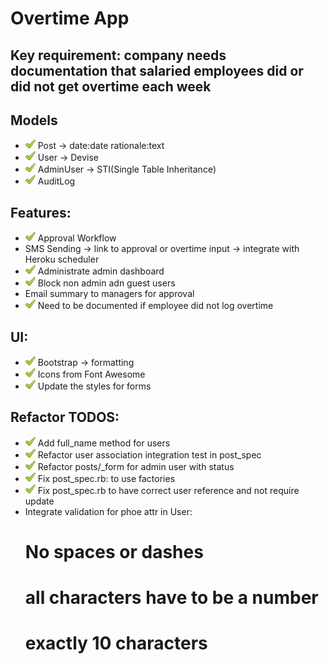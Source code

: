 # Overtime App

## Key requirement: company needs documentation that salaried employees did or did not get overtime each week

## Models

- ![check](ynstructions/check.png) Post -> date:date rationale:text
- ![check](ynstructions/check.png) User -> Devise
- ![check](ynstructions/check.png) AdminUser -> STI(Single Table Inheritance)
- ![check](ynstructions/check.png) AuditLog

## Features:

- ![check](ynstructions/check.png) Approval Workflow
- SMS Sending -> link to approval or overtime input -> integrate with Heroku scheduler
- ![check](ynstructions/check.png) Administrate admin dashboard
- ![check](ynstructions/check.png) Block non admin adn guest users
- Email summary to managers for approval
- ![check](ynstructions/check.png) Need to be documented if employee did not log overtime

## UI:

- ![check](ynstructions/check.png) Bootstrap -> formatting
- ![check](ynstructions/check.png) Icons from Font Awesome
- ![check](ynstructions/check.png) Update the styles for forms

## Refactor TODOS:
- ![check](ynstructions/check.png) Add full_name method for users
- ![check](ynstructions/check.png) Refactor user association integration test in post_spec
- ![check](ynstructions/check.png) Refactor posts/_form for admin user with status
- ![check](ynstructions/check.png) Fix post_spec.rb: to use factories
- ![check](ynstructions/check.png) Fix post_spec.rb to have correct user reference and not require update
- Integrate validation for phoe attr in User:
	# No spaces or dashes
	# all characters have to be a number
	# exactly 10 characters